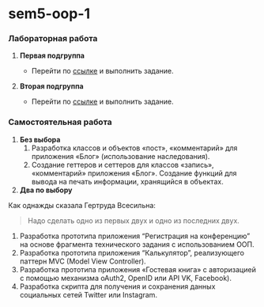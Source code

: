 # sem5-oop-1

### Лабораторная работа
1. __Первая подгруппа__
   * Перейти по [ссылке](https://repl.it/@zhukov/RuddyValidCad-1) и выполнить задание.

2. __Вторая подгруппа__
   * Перейти по [ссылке](https://repl.it/@zhukov/RuddyValidCad) и выполнить задание.

### Самостоятельная работа
1. __Без выбора__
   1. Разработка классов и объектов «пост», «комментарий» для приложения «Блог» (использование наследования).
   2. Создание геттеров и сеттеров для классов «запись», «комментарий» приложения «Блог». Создание функций для вывода на печать информации, хранящийся в объектах.
2. __Два по выбору__


Как однажды сказала Гертруда Всесильна:
> Надо сделать одно из первых двух и одно из последних двух.
   1. Разработка прототипа приложения “Регистрация на конференцию” на основе фрагмента технического задания с использованием ООП.
   2. Разработка прототипа приложения “Калькулятор”, реализующего паттерн MVC (Model View Controller).
   3. Разработка прототипа приложения «Гостевая книга» с авторизацией с помощью механизма oAuth2, OpenID или API VK, Facebook).
   4. Разработка скрипта для получения и сохранения данных социальных сетей Twitter или Instagram.
